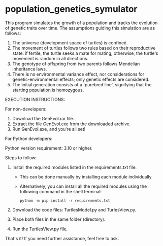 # population_genetics_symulator
This program simulates the growth of a population and tracks the evolution of genetic traits over time. The assumptions guiding this simulation are as follows:

1. The universe (development space of turtles) is confined.
2. The movement of turtles follows two rules based on their reproductive state: if fertile, the turtle seeks a mate for mating, otherwise, the turtle's movement is random in all directions.
3. The genotype of offspring from two parents follows Mendelian inheritance laws.
4. There is no environmental variance effect, nor considerations for genetic-environmental effects; only genetic effects are considered.
5. The initial generation consists of a 'purebred line', signifying that the starting population is homozygous.


EXECUTION INSTRUCTIONS:

For non-developers:

1. Download the GenEvol.rar file.
2. Extract the file GenEvol.exe from the downloaded archive.
3. Run GenEvol.exe, and you're all set!

For Python developers:

Python version requirement: 3.10 or higher.

Steps to follow:

1. Install the required modules listed in the requirements.txt file.
   - This can be done manually by installing each module individually.
   - Alternatively, you can install all the required modules using the following command in the shell terminal:

      ```
      python -m pip install -r requirements.txt
      ```

2. Download the code files: TurtlesModel.py and TurlesView.py.
3. Place both files in the same folder (directory).
4. Run the TurtlesView.py file.

That's it! If you need further assistance, feel free to ask.